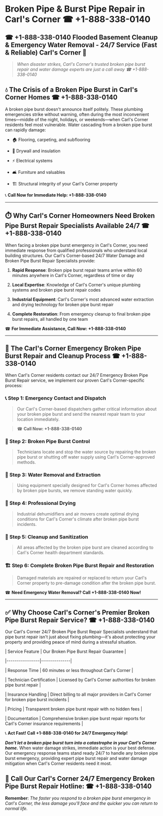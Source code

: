 # Broken Pipe & Burst Pipe Repair in Carl's Corner ☎ +1-888-338-0140  
## ☎ +1-888-338-0140 Flooded Basement Cleanup & Emergency Water Removal - 24/7 Service (Fast & Reliable) Carl's Corner 🚨  

> *When disaster strikes, Carl's Corner's trusted broken pipe burst repair and water damage experts are just a call away ☎ +1-888-338-0140*  

## 💧 The Crisis of a Broken Pipe Burst in Carl's Corner Homes ☎ +1-888-338-0140  

A broken pipe burst doesn't announce itself politely. These plumbing emergencies strike without warning, often during the most inconvenient times—middle of the night, holidays, or weekends—when Carl's Corner residents feel most vulnerable. Water cascading from a broken pipe burst can rapidly damage:  

* 🏠 Flooring, carpeting, and subflooring  
* 🧱 Drywall and insulation  
* ⚡ Electrical systems  
* 🛋️ Furniture and valuables  
* 🏗️ Structural integrity of your Carl's Corner property  

📞 **Call Now for Immediate Help: +1-888-338-0140**  

---  

## ⏱️ Why Carl's Corner Homeowners Need Broken Pipe Burst Repair Specialists Available 24/7 ☎ +1-888-338-0140  

When facing a broken pipe burst emergency in Carl's Corner, you need immediate response from qualified professionals who understand local building structures. Our Carl's Corner-based 24/7 Water Damage and Broken Pipe Burst Repair Specialists provide:  

1. **Rapid Response**: Broken pipe burst repair teams arrive within 60 minutes anywhere in Carl's Corner, regardless of time or day  
2. **Local Expertise**: Knowledge of Carl's Corner's unique plumbing systems and broken pipe burst repair codes  
3. **Industrial Equipment**: Carl's Corner's most advanced water extraction and drying technology for broken pipe burst repair  
4. **Complete Restoration**: From emergency cleanup to final broken pipe burst repairs, all handled by one team  

☎ **For Immediate Assistance, Call Now: +1-888-338-0140**  

---  

## 🔧 The Carl's Corner Emergency Broken Pipe Burst Repair and Cleanup Process ☎ +1-888-338-0140  

When Carl's Corner residents contact our 24/7 Emergency Broken Pipe Burst Repair service, we implement our proven Carl's Corner-specific process:  

### 📞 Step 1: Emergency Contact and Dispatch  
> Our Carl's Corner-based dispatchers gather critical information about your broken pipe burst and send the nearest repair team to your location immediately.  
> ☎ **Call Now: +1-888-338-0140**  

### 🚿 Step 2: Broken Pipe Burst Control  
> Technicians locate and stop the water source by repairing the broken pipe burst or shutting off water supply using Carl's Corner-approved methods.  

### 🌊 Step 3: Water Removal and Extraction  
> Using equipment specially designed for Carl's Corner homes affected by broken pipe bursts, we remove standing water quickly.  

### 💨 Step 4: Professional Drying  
> Industrial dehumidifiers and air movers create optimal drying conditions for Carl's Corner's climate after broken pipe burst incidents.  

### 🧼 Step 5: Cleanup and Sanitization  
> All areas affected by the broken pipe burst are cleaned according to Carl's Corner health department standards.  

### 🏗️ Step 6: Complete Broken Pipe Burst Repair and Restoration  
> Damaged materials are repaired or replaced to return your Carl's Corner property to pre-damage condition after the broken pipe burst.  

☎ **Need Emergency Water Removal? Call +1-888-338-0140 Now!**  

---  

## ✅ Why Choose Carl's Corner's Premier Broken Pipe Burst Repair Service? ☎ +1-888-338-0140  

Our Carl's Corner 24/7 Broken Pipe Burst Repair Specialists understand that pipe burst repair isn't just about fixing plumbing—it's about protecting your property and providing peace of mind during a stressful situation.  

| Service Feature | Our Broken Pipe Burst Repair Guarantee |  
|-----------------|---------------|  
| Response Time | 60 minutes or less throughout Carl's Corner |  
| Technician Certification | Licensed by Carl's Corner authorities for broken pipe burst repair |  
| Insurance Handling | Direct billing to all major providers in Carl's Corner for broken pipe burst incidents |  
| Pricing | Transparent broken pipe burst repair with no hidden fees |  
| Documentation | Comprehensive broken pipe burst repair reports for Carl's Corner insurance requirements |  

📞 **Act Fast! Call +1-888-338-0140 for 24/7 Emergency Help!**  

***Don't let a broken pipe burst turn into a catastrophe in your Carl's Corner home.*** When water damage strikes, immediate action is your best defense. Our emergency response teams stand ready 24/7 to handle any broken pipe burst emergency, providing expert pipe burst repair and water damage mitigation when Carl's Corner residents need it most.  

## 📱 Call Our Carl's Corner 24/7 Emergency Broken Pipe Burst Repair Hotline: ☎ +1-888-338-0140  

**Remember**: *The faster you respond to a broken pipe burst emergency in Carl's Corner, the less damage you'll face and the quicker you can return to normal life.*